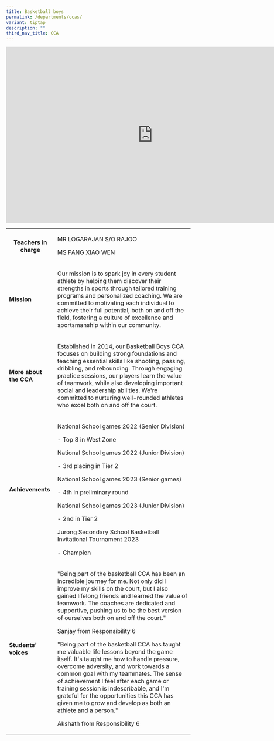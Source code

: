 ```yaml
---
title: Basketball boys
permalink: /departments/ccas/
variant: tiptap
description: ""
third_nav_title: CCA
---
```

<div class="iframe-wrapper">
<iframe height="479" width="800" allowfullscreen="true" frameborder="0" src="https://docs.google.com/presentation/d/e/2PACX-1vSlwVpkN9srdJ-TOgd694CAjY8g8AzH7fIoeRuKzt__lZpCl9lLVyJIign47SojflA2LmT361c_mlb-/embed?start=true&amp;loop=true&amp;delayms=3000"></iframe>
</div>
<p></p>
<table>
<tbody>
<tr>
<th rowspan="1" colspan="1">
<p><strong>Teachers in charge</strong>
</p>
<p></p>
</th>
<td rowspan="1" colspan="1">
<p>MR LOGARAJAN S/O RAJOO</p>
<p>MS PANG XIAO WEN</p>
</td>
</tr>
<tr>
<td rowspan="1" colspan="1">
<p><strong>Mission</strong>
</p>
</td>
<td rowspan="1" colspan="1">
<p>Our mission is to spark joy in every student athlete by helping them discover
their strengths in sports through tailored training programs and personalized
coaching. We are committed to motivating each individual to achieve their
full potential, both on and off the field, fostering a culture of excellence
and sportsmanship within our community.</p>
</td>
</tr>
<tr>
<td rowspan="1" colspan="1">
<p><strong>More about the CCA</strong>
</p>
</td>
<td rowspan="1" colspan="1">
<p>Established in 2014, our Basketball Boys CCA focuses on building strong
foundations and teaching essential skills like shooting, passing, dribbling,
and rebounding. Through engaging practice sessions, our players learn the
value of teamwork, while also developing important social and leadership
abilities. We're committed to nurturing well-rounded athletes who excel
both on and off the court.</p>
</td>
</tr>
<tr>
<td rowspan="1" colspan="1">
<p><strong>Achievements</strong>
</p>
</td>
<td rowspan="1" colspan="1">
<p>National School games 2022 (Senior Division)</p>
<p>- Top 8 in West Zone</p>
<p>National School games 2022 (Junior Division)</p>
<p>- 3rd placing in Tier 2</p>
<p>National School games 2023 (Senior games)</p>
<p>- 4th in preliminary round</p>
<p>National School games 2023 (Junior Division)</p>
<p>- 2nd in Tier 2</p>
<p>Jurong Secondary School Basketball Invitational Tournament 2023</p>
<p>- Champion</p>
</td>
</tr>
<tr>
<td rowspan="1" colspan="1">
<p><strong>Students' voices</strong>
</p>
</td>
<td rowspan="1" colspan="1">
<p>"Being part of the basketball CCA has been an incredible journey for me.
Not only did I improve my skills on the court, but I also gained lifelong
friends and learned the value of teamwork. The coaches are dedicated and
supportive, pushing us to be the best version of ourselves both on and
off the court."</p>
<p>Sanjay from Responsibility 6</p>
<p></p>
<p>"Being part of the basketball CCA has taught me valuable life lessons
beyond the game itself. It's taught me how to handle pressure, overcome
adversity, and work towards a common goal with my teammates. The sense
of achievement I feel after each game or training session is indescribable,
and I'm grateful for the opportunities this CCA has given me to grow and
develop as both an athlete and a person."</p>
<p>Akshath from Responsibility 6</p>
</td>
</tr>
</tbody>
</table>
<p></p>
